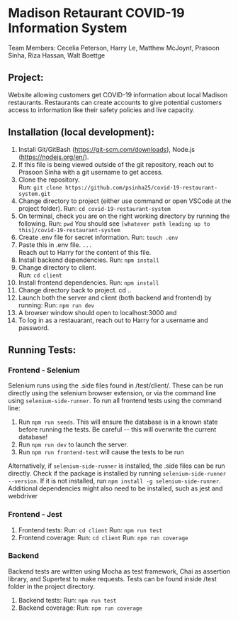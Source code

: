 # Madison Retaurant COVID-19 Information System

Team Members: Cecelia Peterson, Harry Le, Matthew McJoynt, Prasoon Sinha, Riza Hassan, Walt Boettge

## Project:

Website allowing customers get COVID-19 information about local Madison restaurants. Restaurants can create accounts to give potential customers access to information like their safety policies and live capacity.

## Installation (local development):

1. Install Git/GitBash (https://git-scm.com/downloads), Node.js (https://nodejs.org/en/).
2. If this file is being viewed outside of the git repository, reach out to Prasoon Sinha with a git username to get access.
3. Clone the repository.  
   Run: `git clone https://github.com/psinha25/covid-19-restaurant-system.git`
4. Change directory to project (either use command or open VSCode at the project folder).
   Run: `cd covid-19-restaurant-system`
5. On terminal, check you are on the right working directory by running the following.
   Run: `pwd`
   You should see `[whatever path leading up to this]/covid-19-restaurant-system`
6. Create .env file for secret information.
   Run: `touch .env`
7. Paste this in .env file.
   `...`  
   Reach out to Harry for the content of this file.
8. Install backend dependencies.
   Run: `npm install`
9. Change directory to client.  
   Run: `cd client`
10. Install frontend dependencies.
    Run: `npm install`
11. Change directory back to project.
    cd ..
12. Launch both the server and client (both backend and frontend) by running:
    Run: `npm run dev`
13. A browser window should open to localhost:3000 and
14. To log in as a restauarant, reach out to Harry for a username and password.

## Running Tests:

### Frontend - Selenium

Selenium runs using the .side files found in /test/client/. These can be run directly using the selenium browser extension, or via the command line using `selenium-side-runner`.
To run all frontend tests using the command line:

1. Run `npm run seeds`. This will ensure the database is in a known state before running the tests. Be careful -- this will overwrite the current database!
2. Run `npm run dev` to launch the server.
3. Run `npm run frontend-test` will cause the tests to be run

Alternatively, if `selenium-side-runner` is installed, the .side files can be run directly. Check if the package is installed by running `selenium-side-runner --version`. If it is not installed, run `npm install -g selenium-side-runner`. Additional dependencies might also need to be installed, such as jest and webdriver

### Frontend - Jest

1. Frontend tests:
   Run: `cd client`
   Run: `npm run test`
2. Frontend coverage:
   Run: `cd client`
   Run: `npm run coverage`

### Backend

Backend tests are written using Mocha as test framework, Chai as assertion library, and Supertest to make requests. Tests can be found inside /test folder in the project directory.

1. Backend tests:
   Run: `npm run test`
2. Backend coverage:
   Run: `npm run coverage`
